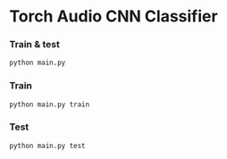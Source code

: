 # Torch Audio CNN Classifier

### Train & test

```sh
python main.py
```


### Train

```sh
python main.py train
```

### Test

```sh
python main.py test
```
